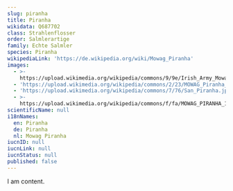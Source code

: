```yaml
---
slug: piranha
title: Piranha
wikidata: Q687702
class: Strahlenflosser
order: Salmlerartige
family: Echte Salmler
species: Piranha
wikipediaLink: 'https://de.wikipedia.org/wiki/Mowag_Piranha'
images:
  - >-
    https://upload.wikimedia.org/wikipedia/commons/9/9e/Irish_Army_Mowag_Piranha.jpg
  - 'https://upload.wikimedia.org/wikipedia/commons/2/23/MOWAG_Piranha_4x4.JPG'
  - 'https://upload.wikimedia.org/wikipedia/commons/7/76/San_Piranha.jpg'
  - >-
    https://upload.wikimedia.org/wikipedia/commons/f/fa/MOWAG_PIRANHA_10x10_front.JPG
scientificName: null
i18nNames:
  en: Piranha
  de: Piranha
  nl: Mowag Piranha
iucnID: null
iucnLink: null
iucnStatus: null
published: false
---
```


I am content.
